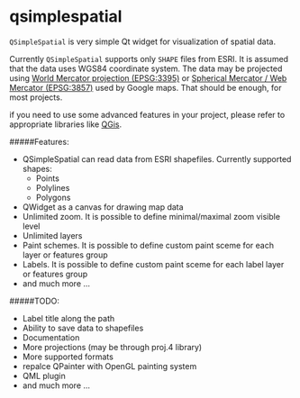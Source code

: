 qsimplespatial
==============

`QSimpleSpatial` is very simple Qt widget for visualization of spatial data.

Currently `QSimpleSpatial` supports only `SHAPE` files from ESRI. It is assumed that the data uses WGS84 coordinate system. The data may be projected using [World Mercator projection (EPSG:3395)](http://spatialreference.org/ref/epsg/3395/) or [Spherical Mercator / Web Mercator (EPSG:3857)](http://spatialreference.org/ref/sr-org/7483/) used by Google maps. That should be enough, for most projects.

if you need to use some advanced features in your project, please refer to appropriate libraries like [QGis](https://github.com/qgis/).


#####Features:
- QSimpleSpatial can read data from ESRI shapefiles. Currently supported shapes:
  * Points
  * Polylines
  * Polygons
- QWidget as a canvas for drawing map data
- Unlimited zoom. It is possible to define minimal/maximal zoom visible level
- Unlimited layers
- Paint schemes. It is possible to define custom paint sceme for each layer or features group
- Labels. It is possible to define custom paint sceme for each label layer or features group
- and much more ...


#####TODO:
- Label title along the path
- Ability to save data to shapefiles
- Documentation
- More projections (may be through proj.4 library)
- More supported formats
- repalce QPainter with OpenGL painting system
- QML plugin
- and much more ...


